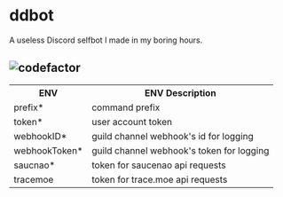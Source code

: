 # ddbot
A useless Discord selfbot I made in my boring hours.

![codefactor](https://www.codefactor.io/repository/github/kairusds/ddbot/badge?style=for-the-badge)
---

<table>
<tr><th>ENV</th><th>ENV Description</th></tr>
<tr><td>prefix*</td><td>command prefix</td></tr>
<tr><td>token*</td><td>user account token</td></tr>
<tr><td>webhookID*</td><td>guild channel webhook's id for logging</td></tr>
<tr><td>webhookToken*</td><td>guild channel webhook's token for logging</td></tr>
<tr><td>saucnao*</td><td>token for saucenao api requests</td></tr>
<tr><td>tracemoe</td><td>token for trace.moe api requests</td></tr>
</table>